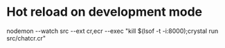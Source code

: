# Hot reload on development mode
nodemon --watch src --ext cr,ecr --exec "kill $(lsof -t -i:8000);crystal run src/chatcr.cr"
